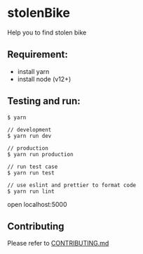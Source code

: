 # stolenBike

Help you to find stolen bike

## Requirement:
 - install yarn
 - install node (v12+)

## Testing and run:
```
$ yarn

// development
$ yarn run dev

// production
$ yarn run production

// run test case
$ yarn run test

// use eslint and prettier to format code
$ yarn run lint
```

open localhost:5000

## Contributing

Please refer to [CONTRIBUTING.md](https://github.com/yeukfei02/stolenBike/blob/master/CONTRIBUTING.md)
